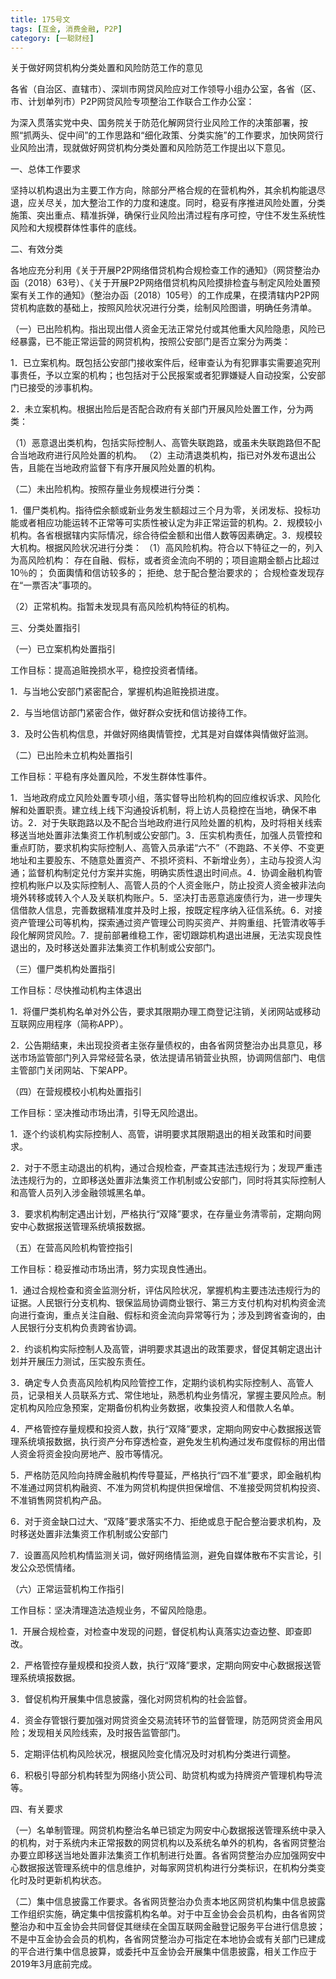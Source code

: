 ```yaml
---
title: 175号文
tags: [互金, 消费金融, P2P]
category: [一聪财经]
---
```


关于做好网贷机构分类处置和风险防范工作的意见


各省（自治区、直辖市）、深圳市网贷风险应对工作领导小组办公室，各省（区、市、计划单列市）P2P网贷风险专项整治工作联合工作办公室：

为深入贯落实党中央、国务院关于防范化解网贷行业风险工作的决策部署，按照“抓两头、促中间”的工作思路和“细化政策、分类实施”的工作要求，加快网贷行业风险出清，现就做好网贷机构分类处置和风险防范工作提出以下意见。

一、总体工作要求

坚持以机构退出为主要工作方向，除部分严格合规的在营机构外，其余机构能退尽退，应关尽关，加大整治工作的力度和速度。同时，稳妥有序推进风险处置，分类施策、突出重点、精准拆弹，确保行业风险出清过程有序可控，守住不发生系统性风险和大规模群体性事件的底线。

二、有效分类

各地应充分利用《关于开展P2P网络借贷机构合规检查工作的通知》（网贷整治办函（2018）63号）、《关于开展P2P网络借贷机构风险摸排检査与制定风险处置预案有关工作的通知》（整治办函〔2018）105号）的工作成果，在摸清辖内P2P网贷机构底数的基础上，按照风险状况进行分类，绘制风险图谱，明确任务清单。

（一）已出险机构。指出现出借人资金无法正常兑付或其他重大风险隐患，风险已经暴露，已不能正常运营的网贷机构，按照公安部门是否立案分为两类：

1．已立案机构。既包括公安部门接收案件后，经审查认为有犯罪事实需要追究刑事贵任，予以立案的机构；也包括对于公民报案或者犯罪嫌疑人自动投案，公安部门已接受的涉事机构。

2．未立案机构。根据出险后是否配合政府有关部门开展风险处置工作，分为两类：

（1）恶意退出类机构，包括实际控制人、高管失联跑路，或虽未失联跑路但不配合当地政府进行风险处置的机构。
（2）主动清退类机构，指已对外发布退出公告，且能在当地政府监督下有序开展风险处置的机构。

（二）未出险机构。按照存量业务规模进行分类：

1．僵尸类机构。指待偿余额或新业务发生额超过三个月为零，关闭发标、投标功能或者相应功能运转不正常等可实质性被认定为非正常运营的机构。2．规模较小机构。各省根据辖内实际情况，综合待偿金额和出借人数等因素确定。3．规模较大机构。根据风险状况进行分类：
（1）高风险机构。符合以下特征之一的，列入为高风险机构：
存在自融、假标，或者资金流向不明的；项目逾期金额占比超过10％的；
负面輿情和信访较多的；
拒绝、怠于配合整治要求的；
合规检查发现存在“一票否决”事项的。

（2）正常机构。指暂未发现具有高风险机构特征的机构。

三、分类处置指引

（一）已立案机构处置指引

工作目标：提高追赃挽损水平，稳控投资者情绪。

1．与当地公安部门紧密配合，掌握机构追赃挽损进度。

2．与当地信访部门紧密合作，做好群众安抚和信访接待工作。

3．及时公告机构信息，并做好网络輿情管控，尤其是对自媒体與情做好监测。

（二）已出险未立机构处置指引

工作目标：平稳有序处置风险，不发生群体性事件。

1．当地政府成立风险处置专项小组，落实督导出险机构的回应维权诉求、风险化解和处置职责。建立线上线下沟通投诉机制，将上访人员稳控在当地，确保不串访。2．对于失联跑路以及不配合当地政府进行风险处置的机构，及时将相关线索移送当地处置非法集资工作机制或公安部门。3．压实机构责任，加强人员管控和重点盯防，要求机构实际控制人、高管入员承诺“六不”（不跑路、不关停、不变更地址和主要股东、不随意处置资产、不损坏资料、不新增业务），主动与投资人沟通；监督机构制定兑付方案并实施，明确实质性退出时间点。4．协调金融机构管控机构账户以及实际控制人、高管人员的个人资金账户，防止投资人资金被非法向境外转移或转入个人及关联机构账户。5．坚决打击恶意逃废债行为，进一步理失信借款人信息，完善数据精准度并及时上报，按既定程序纳入征信系统。6．对接资产管理公司等机构，探索通过资产管理公司购买资产、并购重组、托管清收等手段化解网贷风险。7．提前部暑维稳工作，密切跟踪机构退出进展，无法实现良性退出的，及时移送处置非法集资工作机制或公安部门。

（三）僵尸类机构处置指引

工作目标：尽快推动机构主体退出

1．将僵尸类机构名单对外公告，要求其限期办理工商登记注销，关闭网站或移动互联网应用程序（简称APP）。

2．公告期结東，未出现投资者主张存量债权的，由各省网贷整治办出具意见，移送市场监管部门列入异常经营名录，依法提请吊销营业执照，协调网信部门、电信主管部门关闭网站、下架APP。

（四）在营规模校小机构处置指引

工作目标：坚决推动市场出清，引导无风险退出。

1．逐个约谈机构实际控制人、高管，讲明要求其限期退出的相关政策和时间要求。

2．对于不愿主动退出的机构，通过合规检查，严查其违法违规行为；发现严重违法违规行为的，立即移送处置非法集资工作机制或公安部门，同时将其实际控制人和高管人员列入涉金融领城黑名单。

3．要求机构制定遇出计划，严格执行“双降”要求，在存量业务清零前，定期向网安中心数据报送管理系统填报数据。

（五）在营高风险机构管控指引

工作目标：稳妥推动市场出清，努力实现良性通出。

1．通过合规检查和资金监测分析，评估风险状况，掌握机构主要违法违规行为的证据。人民银行分支机构、银保监局协调商业银行、第三方支付机构对机构资金流向进行查询，重点关注自融、假标和资金流向异常等行为；涉及到跨省查询的，由人民银行分支机构负责跨省协调。

2．约谈机构实际控制人及高管，讲明要求其退出的政策要求，督促其朝定退出计划并开展压力测试，压实股东责任。

3．确定专人负责高风险机构风险管控工作，定期约谈机构实际控制人、高管人员，记录相关人员联系方式、常住地址，熟悉机构业务情况，掌握主要风险点。制定机构风险应急预案，定期备份机构业务数据，收集投资人和借款人名单。

4．严格管控存量规模和投资人数，执行“双降”要求，定期向网安中心数据报送管理系统填报数据，执行资产分布穿透检查，避免发生机构通过发布度假标的用出借人资金将资金投向房地产、股市等情况。

5．严格防范风险向持牌金融机构传导蔓延，严格执行“四不准”要求，即金融机构不准通过网贷机构融资、不准为网贷机构提供担保增信、不准接受网贷机构投资、不准销售网贷机构产品。

6．对于资金缺口过大、“双降”要求落实不力、拒绝或息于配合整治要求机构，及时移送处置非法集资工作机制或公安部门

7．设置高风险机构情监测关词，做好网络情监测，避免自媒体散布不实言论，引发公众恐慌情绪。

（六）正常运营机构工作指引

工作目标：坚决清理造法造规业务，不留风险隐患。

1．开展合规检查，对检查中发现的问题，督促机构认真落实边查边整、即查即改。

2．严格管控存量规模和投资人数，执行“双降”要求，定期向网安中心数据报送管理系统填报数据。

3．督促机构开展集中信息披露，强化对网贷机构的社会监督。

4．资金存管银行要加强对网贷资金交易流转环节的监督管理，防范网贷资金用风险；发现相关风险线索，及时报告监管部门。

5．定期评估机构风险状况，根据风险变化情况及时对机构分类进行调整。

6．积极引导部分机构转型为网络小货公司、助贷机构或为持牌资产管理机构导流等。

四、有关要求

（一）名单制管理。网贷机构整治名单已锁定为网安中心数据报送管理系统中录入的机构，对于系统内未正常报数的网贷机构以及系统名单外的机构，各省网贷整治办要立即移送当地处置非法集资工作机制进行处置。各省网贷整治办应加强网安中心数据报送管理系统中的信息维护，对每家网贷机构进行分类标识，在机构分类变化时及时更新机构状态。

（二）集中信息披露工作要求。各省网货整治办负责本地区网贷机构集中信息披露工作组织实施，确定集中信按露机构名单。对于中互金协会会员机构，由各省网贷整治办和中互金协会共同督促其继续在全国互联网金融登记服务平台进行信息披；不是中互金协会会员的机构，各省网贷整治办可指定在本地协会或有关部门已建成的平合进行集中信息披算，或委托中互金协会开展集中信患披露，相关工作应于2019年3月底前完成。
